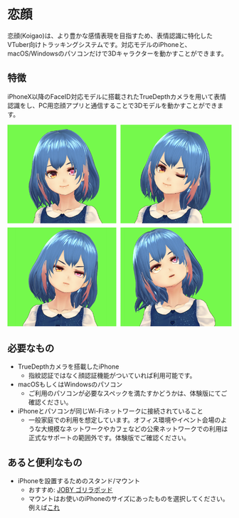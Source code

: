 # 恋顔

恋顔(Koigao)は、より豊かな感情表現を目指すため、表情認識に特化したVTuber向けトラッキングシステムです。対応モデルのiPhoneと、macOS/Windowsのパソコンだけで3Dキャラクターを動かすことができます。

## 特徴

iPhoneX以降のFaceID対応モデルに搭載されたTrueDepthカメラを用いて表情認識をし、PC用恋顔アプリと通信することで3Dモデルを動かすことができます。

![](./images/face.png)

## 必要なもの

- TrueDepthカメラを搭載したiPhone
  - 指紋認証ではなく顔認証機能がついていれば利用可能です。
- macOSもしくはWindowsのパソコン
  - ご利用のパソコンが必要なスペックを満たすかどうかは、体験版にてご確認ください。
- iPhoneとパソコンが同じWi-Fiネットワークに接続されていること
  - 一般家庭での利用を想定しています。オフィス環境やイベント会場のような大規模なネットワークやカフェなどの公衆ネットワークでの利用は正式なサポートの範囲外です。体験版でご確認ください。

## あると便利なもの

- iPhoneを設置するためのスタンド/マウント
  - おすすめ: [JOBY ゴリラポッド](https://amzn.to/34K76Q6)
  - マウントはお使いのiPhoneのサイズにあったものを選択してください。例えば[これ](https://amzn.to/3alKYg4)
